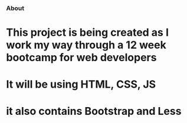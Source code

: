 ### About

 # This project is being created as I work my way through a 12 week bootcamp for web developers

# It will be using HTML, CSS, JS 

# it also contains Bootstrap  and Less